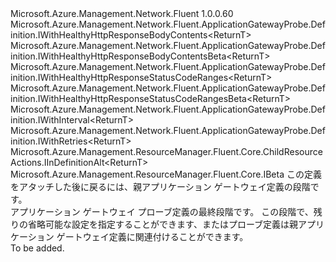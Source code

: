 <Type Name="IWithAttach&lt;ReturnT&gt;" FullName="Microsoft.Azure.Management.Network.Fluent.ApplicationGatewayProbe.Definition.IWithAttach&lt;ReturnT&gt;">
  <TypeSignature Language="C#" Value="public interface IWithAttach&lt;ReturnT&gt; : Microsoft.Azure.Management.Network.Fluent.ApplicationGatewayProbe.Definition.IWithHealthyHttpResponseBodyContents&lt;ReturnT&gt;, Microsoft.Azure.Management.Network.Fluent.ApplicationGatewayProbe.Definition.IWithHealthyHttpResponseBodyContentsBeta&lt;ReturnT&gt;, Microsoft.Azure.Management.Network.Fluent.ApplicationGatewayProbe.Definition.IWithHealthyHttpResponseStatusCodeRanges&lt;ReturnT&gt;, Microsoft.Azure.Management.Network.Fluent.ApplicationGatewayProbe.Definition.IWithHealthyHttpResponseStatusCodeRangesBeta&lt;ReturnT&gt;, Microsoft.Azure.Management.Network.Fluent.ApplicationGatewayProbe.Definition.IWithInterval&lt;ReturnT&gt;, Microsoft.Azure.Management.Network.Fluent.ApplicationGatewayProbe.Definition.IWithRetries&lt;ReturnT&gt;, Microsoft.Azure.Management.ResourceManager.Fluent.Core.ChildResourceActions.IInDefinitionAlt&lt;ReturnT&gt;, Microsoft.Azure.Management.ResourceManager.Fluent.Core.IBeta" />
  <TypeSignature Language="ILAsm" Value=".class public interface auto ansi abstract IWithAttach`1&lt;ReturnT&gt; implements class Microsoft.Azure.Management.Network.Fluent.ApplicationGatewayProbe.Definition.IWithHealthyHttpResponseBodyContents`1&lt;!ReturnT&gt;, class Microsoft.Azure.Management.Network.Fluent.ApplicationGatewayProbe.Definition.IWithHealthyHttpResponseBodyContentsBeta`1&lt;!ReturnT&gt;, class Microsoft.Azure.Management.Network.Fluent.ApplicationGatewayProbe.Definition.IWithHealthyHttpResponseStatusCodeRanges`1&lt;!ReturnT&gt;, class Microsoft.Azure.Management.Network.Fluent.ApplicationGatewayProbe.Definition.IWithHealthyHttpResponseStatusCodeRangesBeta`1&lt;!ReturnT&gt;, class Microsoft.Azure.Management.Network.Fluent.ApplicationGatewayProbe.Definition.IWithInterval`1&lt;!ReturnT&gt;, class Microsoft.Azure.Management.Network.Fluent.ApplicationGatewayProbe.Definition.IWithRetries`1&lt;!ReturnT&gt;, class Microsoft.Azure.Management.ResourceManager.Fluent.Core.ChildResourceActions.IInDefinitionAlt`1&lt;!ReturnT&gt;, class Microsoft.Azure.Management.ResourceManager.Fluent.Core.IBeta" />
  <TypeSignature Language="DocId" Value="T:Microsoft.Azure.Management.Network.Fluent.ApplicationGatewayProbe.Definition.IWithAttach`1" />
  <TypeSignature Language="VB.NET" Value="Public Interface IWithAttach(Of ReturnT)&#xA;Implements IBeta, IInDefinitionAlt(Of ReturnT), IWithHealthyHttpResponseBodyContents(Of ReturnT), IWithHealthyHttpResponseBodyContentsBeta(Of ReturnT), IWithHealthyHttpResponseStatusCodeRanges(Of ReturnT), IWithHealthyHttpResponseStatusCodeRangesBeta(Of ReturnT), IWithInterval(Of ReturnT), IWithRetries(Of ReturnT)" />
  <TypeSignature Language="F#" Value="type IWithAttach&lt;'ReturnT&gt; = interface&#xA;    interface IInDefinitionAlt&lt;'ReturnT&gt;&#xA;    interface IWithInterval&lt;'ReturnT&gt;&#xA;    interface IWithRetries&lt;'ReturnT&gt;&#xA;    interface IWithHealthyHttpResponseStatusCodeRanges&lt;'ReturnT&gt;&#xA;    interface IWithHealthyHttpResponseStatusCodeRangesBeta&lt;'ReturnT&gt;&#xA;    interface IBeta&#xA;    interface IWithHealthyHttpResponseBodyContents&lt;'ReturnT&gt;&#xA;    interface IWithHealthyHttpResponseBodyContentsBeta&lt;'ReturnT&gt;" />
  <AssemblyInfo>
    <AssemblyName>Microsoft.Azure.Management.Network.Fluent</AssemblyName>
    <AssemblyVersion>1.0.0.60</AssemblyVersion>
  </AssemblyInfo>
  <TypeParameters>
    <TypeParameter Name="ParentT" />
  </TypeParameters>
  <Interfaces>
    <Interface>
      <InterfaceName>Microsoft.Azure.Management.Network.Fluent.ApplicationGatewayProbe.Definition.IWithHealthyHttpResponseBodyContents&lt;ReturnT&gt;</InterfaceName>
    </Interface>
    <Interface>
      <InterfaceName>Microsoft.Azure.Management.Network.Fluent.ApplicationGatewayProbe.Definition.IWithHealthyHttpResponseBodyContentsBeta&lt;ReturnT&gt;</InterfaceName>
    </Interface>
    <Interface>
      <InterfaceName>Microsoft.Azure.Management.Network.Fluent.ApplicationGatewayProbe.Definition.IWithHealthyHttpResponseStatusCodeRanges&lt;ReturnT&gt;</InterfaceName>
    </Interface>
    <Interface>
      <InterfaceName>Microsoft.Azure.Management.Network.Fluent.ApplicationGatewayProbe.Definition.IWithHealthyHttpResponseStatusCodeRangesBeta&lt;ReturnT&gt;</InterfaceName>
    </Interface>
    <Interface>
      <InterfaceName>Microsoft.Azure.Management.Network.Fluent.ApplicationGatewayProbe.Definition.IWithInterval&lt;ReturnT&gt;</InterfaceName>
    </Interface>
    <Interface>
      <InterfaceName>Microsoft.Azure.Management.Network.Fluent.ApplicationGatewayProbe.Definition.IWithRetries&lt;ReturnT&gt;</InterfaceName>
    </Interface>
    <Interface>
      <InterfaceName>Microsoft.Azure.Management.ResourceManager.Fluent.Core.ChildResourceActions.IInDefinitionAlt&lt;ReturnT&gt;</InterfaceName>
    </Interface>
    <Interface>
      <InterfaceName>Microsoft.Azure.Management.ResourceManager.Fluent.Core.IBeta</InterfaceName>
    </Interface>
  </Interfaces>
  <Docs>
    <typeparam name="ReturnT">この定義をアタッチした後に戻るには、親アプリケーション ゲートウェイ定義の段階です。</typeparam>
    <summary>
            アプリケーション ゲートウェイ プローブ定義の最終段階です。
            この段階で、残りの省略可能な設定を指定することができます、またはプローブ定義は親アプリケーション ゲートウェイ定義に関連付けることができます。
            </summary>
    <remarks>To be added.</remarks>
  </Docs>
  <Members />
</Type>
